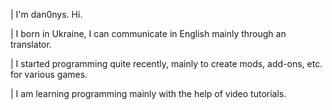 | I'm dan0nys. Hi.

| I born in Ukraine, I can communicate in English mainly through an translator.

| I started programming quite recently, mainly to create mods, add-ons, etc. for various games.

| I am learning programming mainly with the help of video tutorials.
